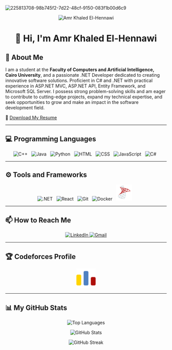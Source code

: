 ![225813708-98b745f2-7d22-48cf-9150-083f1b00d6c9](https://github.com/AbdallahHemdan/AbdallahHemdan/assets/40190772/8f0accf5-b4a7-497f-98f2-638566b68b3b)
<div align="center">
    <img src="https://komarev.com/ghpvc/?username=AmrElhennawi&label=Profile%20views&color=0e75b6&style=flat" alt="Amr Khaled El-Hennawi" />
</div>

# <p align="center">👋 Hi, I'm Amr Khaled El-Hennawi</p>

## 📖 About Me

I am a student at the **Faculty of Computers and Artificial Intelligence, Cairo University**, and a passionate .NET Developer dedicated to creating innovative software solutions. Proficient in C# and .NET with practical experience in ASP.NET MVC, ASP.NET API, Entity Framework, and Microsoft SQL Server. I possess strong problem-solving skills and am eager to contribute to cutting-edge projects, expand my technical expertise, and seek opportunities to grow and make an impact in the software development field.

📄 [Download My Resume](https://drive.google.com/file/d/15wrXt-nyFPbnGe6m2S4Ed6ut5zogVsPn/view?usp=sharing)

---

## 💻 Programming Languages

<p align="center">
    <img height="50" src="https://skillicons.dev/icons?i=cpp" alt="C++">&nbsp;&nbsp;
    <img height="50" src="https://skillicons.dev/icons?i=java" alt="Java">&nbsp;&nbsp;
    <img height="50" src="https://skillicons.dev/icons?i=py" alt="Python">&nbsp;&nbsp;
    <img height="50" src="https://skillicons.dev/icons?i=html" alt="HTML">&nbsp;&nbsp;
    <img height="50" src="https://skillicons.dev/icons?i=css" alt="CSS">&nbsp;&nbsp;
    <img height="50" src="https://skillicons.dev/icons?i=js" alt="JavaScript">&nbsp;&nbsp;
    <img height="50" src="https://skillicons.dev/icons?i=cs" alt="C#">&nbsp;&nbsp;
</p>

---

## ⚙️ Tools and Frameworks

<p align="center">
    <img height="50" src="https://skillicons.dev/icons?i=dotnet" alt=".NET">&nbsp;&nbsp;
    <img height="50" src="https://skillicons.dev/icons?i=react" alt="React">&nbsp;&nbsp;
    <img height="50" src="https://skillicons.dev/icons?i=git" alt="Git">&nbsp;&nbsp;
    <img height="50" src="https://skillicons.dev/icons?i=docker" alt="Docker">&nbsp;&nbsp;
    <img height="50" src="./Icons/sqlserver.png" alt="SQL Server">&nbsp;&nbsp;
</p>

---

## 📫 How to Reach Me

<p align="center">
    <a href="https://www.linkedin.com/in/amr-khaled-elhennawi/" target="_blank">
        <img height="50" src="https://skillicons.dev/icons?i=linkedin" alt="LinkedIn">
    </a>
    <a href="mailto:amr.k.elhennawi@gmail.com" target="_blank">
        <img height="50" src="https://skillicons.dev/icons?i=gmail" alt="Gmail">
    </a>
</p>

---

## 🏆 Codeforces Profile

<p align="center">
    <a href="https://codeforces.com/profile/Amr_ElHennawi" target="_blank">
        <img height="60" src="./Icons/codeforces.svg" alt="Codeforces">
    </a>
</p>

---

## 📊 My GitHub Stats

<div align="center">
    <p>
        <img height="231" src="https://github-readme-stats.vercel.app/api/top-langs/?username=AmrElhennawi&theme=vue-dark&layout=compact" alt="Top Languages"/>
    </p>
    <p>
        <img src="https://github-readme-stats.vercel.app/api?username=AmrElhennawi&theme=vue-dark&show_icons=true&locale=en" alt="GitHub Stats"/>
    </p>
    <p>
        <img src="http://github-readme-streak-stats.herokuapp.com?user=AmrElhennawi&theme=vue-dark&date_format=j%20M%5B%20Y%5D" alt="GitHub Streak"/>
    </p>
</div>

